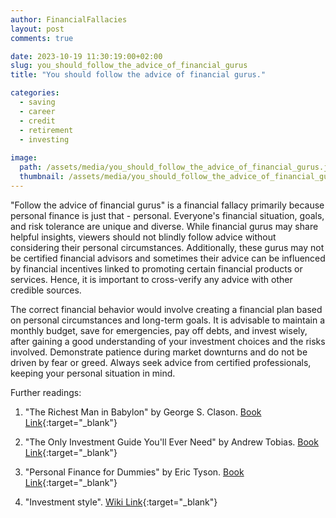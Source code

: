 ```yaml
---
author: FinancialFallacies
layout: post
comments: true

date: 2023-10-19 11:30:19:00+02:00  
slug: you_should_follow_the_advice_of_financial_gurus
title: "You should follow the advice of financial gurus."

categories:
  - saving
  - career
  - credit
  - retirement
  - investing
  
image:
  path: /assets/media/you_should_follow_the_advice_of_financial_gurus.jpg
  thumbnail: /assets/media/you_should_follow_the_advice_of_financial_gurus.jpg
---
```


"Follow the advice of financial gurus" is a financial fallacy primarily because personal finance is just that - personal. Everyone's financial situation, goals, and risk tolerance are unique and diverse. While financial gurus may share helpful insights, viewers should not blindly follow advice without considering their personal circumstances. Additionally, these gurus may not be certified financial advisors and sometimes their advice can be influenced by financial incentives linked to promoting certain financial products or services. Hence, it is important to cross-verify any advice with other credible sources.

The correct financial behavior would involve creating a financial plan based on personal circumstances and long-term goals. It is advisable to maintain a monthly budget, save for emergencies, pay off debts, and invest wisely, after gaining a good understanding of your investment choices and the risks involved. Demonstrate patience during market downturns and do not be driven by fear or greed. Always seek advice from certified professionals, keeping your personal situation in mind. 

Further readings:

1. "The Richest Man in Babylon" by George S. Clason. [Book Link](https://www.amazon.com/Richest-Man-Babylon-George-Clason/dp/1505339111/ref=nosim?tag=financialfall-20){:target="_blank"}

2. "The Only Investment Guide You'll Ever Need" by Andrew Tobias. [Book Link](https://www.amazon.com/Only-Investment-Guide-Youll-Ever/dp/0544781937/ref=nosim?tag=financialfall-20){:target="_blank"}

3. "Personal Finance for Dummies" by Eric Tyson. [Book Link](https://www.amazon.com/Personal-Finance-Dummies-Eric-Tyson/dp/1119517893/ref=nosim?tag=financialfall-20){:target="_blank"}

4. "Investment style". [Wiki Link](https://en.wikipedia.org/wiki/Investment_style){:target="_blank"}
